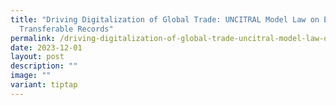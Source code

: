 ```yaml
---
title: "Driving Digitalization of Global Trade: UNCITRAL Model Law on Electronic
  Transferable Records"
permalink: /driving-digitalization-of-global-trade-uncitral-model-law-on-electronic-transferable-records/
date: 2023-12-01
layout: post
description: ""
image: ""
variant: tiptap
---
```

